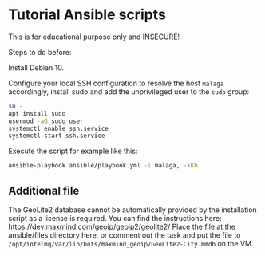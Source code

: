 # Tutorial Ansible scripts

This is for educational purpose only and INSECURE!

Steps to do before:

Install Debian 10.

Configure your local SSH configuration to resolve the host `malaga` accordingly, install sudo and add the unprivileged user to the `sudo` group:
```bash
su -
apt install sudo
usermod -aG sudo user
systemctl enable ssh.service
systemctl start ssh.service
```

Execute the script for example like this:
```bash
ansible-playbook ansible/playbook.yml -i malaga, -kKb
```

## Additional file

The GeoLite2 database cannot be automatically provided by the installation script as a license is required. You can find the instructions here:
https://dev.maxmind.com/geoip/geoip2/geolite2/
Place the file at the ansible/files directory here, or comment out the task and put the file to `/opt/intelmq/var/lib/bots/maxmind_geoip/GeoLite2-City.mmdb` on the VM.
